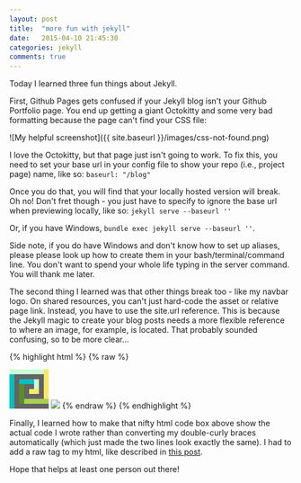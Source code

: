 ```yaml
---
layout: post
title:  "more fun with jekyll"
date:   2015-04-10 21:45:30
categories: jekyll
comments: true
---
```

Today I learned three fun things about Jekyll.

First, Github Pages gets confused if your Jekyll blog isn't your Github Portfolio page.  You end up getting a giant Octokitty and some very bad formatting because the page can't find your CSS file:

![My helpful screenshot]({{ site.baseurl }}/images/css-not-found.png)

I love the Octokitty, but that page just isn't going to work.  To fix this, you need to set your base url in your config file to show your repo (i.e., project page) name, like so:  `baseurl: "/blog"`

Once you do that, you will find that your locally hosted version will break.  Oh no!  Don't fret though - you just have to specify to ignore the base url when previewing locally, like so:
`jekyll serve --baseurl ''`

Or, if you have Windows, `bundle exec jekyll serve --baseurl ''`.

Side note, if you do have Windows and don't know how to set up aliases, please please look up how to create them in your bash/terminal/command line.  You don't want to spend your whole life typing in the server command.  You will thank me later.

The second thing I learned was that other things break too - like my navbar logo.  On shared resources, you can't just hard-code the asset or relative page link.  Instead, you have to use the site.url reference.  This is because the Jekyll magic to create your blog posts needs a more flexible reference to where an image, for example, is located.  That probably sounded confusing, so to be more clear...

{% highlight html %}
{% raw %}
<!-- Don't do this: -->
<img src="images/keylogo2.png">

<!-- Do this: -->
<img src="{{ site.baseurl }}/images/keylogo2.png">
{% endraw %}
{% endhighlight %}

Finally, I learned how to make that nifty html code box above show the actual code I wrote rather than converting my double-curly braces automatically (which just made the two lines look exactly the same).  I had to add a raw tag to my html, like described in [this post](http://stackoverflow.com/questions/24102498/escaping-double-curly-braces-inside-a-markdown-code-block-in-jekyll).

Hope that helps at least one person out there!